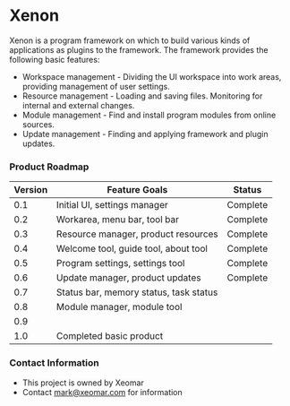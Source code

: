 # Xenon #

Xenon is a program framework on which to build various kinds of 
applications as plugins to the framework. The framework provides
the following basic features:

* Workspace management - Dividing the UI workspace into work areas, 
  providing management of user settings.
* Resource management - Loading and saving files. Monitoring for internal 
  and external changes.
* Module management - Find and install program modules from online sources.
* Update management - Finding and applying framework and plugin updates.

### Product Roadmap ###

| Version | Feature Goals | Status |
|---|---|---|
|0.1|Initial UI, settings manager| Complete |
|0.2|Workarea, menu bar, tool bar| Complete |
|0.3|Resource manager, product resources| Complete |
|0.4|Welcome tool, guide tool, about tool| Complete |
|0.5|Program settings, settings tool| Complete |
|0.6|Update manager, product updates| Complete |
|0.7|Status bar, memory status, task status|
|0.8|Module manager, module tool|
|0.9|
|1.0|Completed basic product|


### Contact Information ###

* This project is owned by Xeomar
* Contact mark@xeomar.com for information
